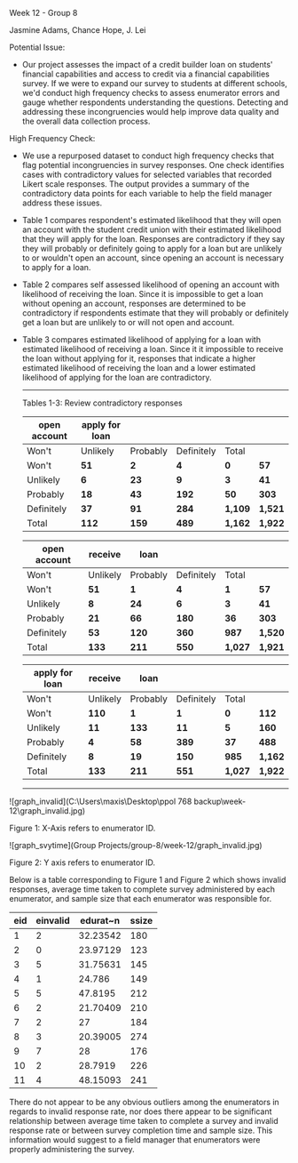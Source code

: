 Week 12 - Group 8

Jasmine Adams, Chance Hope, J. Lei 

Potential Issue: 

* Our project assesses the impact of a credit builder loan on students' financial capabilities and access to credit via a financial capabilities survey. If we were to expand our survey to students at different schools, we'd conduct high frequency checks to assess enumerator errors and gauge whether respondents understanding the questions. Detecting and addressing these incongruencies would help improve data quality and the overall data collection process.

High Frequency Check:

* We use a repurposed dataset to conduct high frequency checks that flag potential incongruencies in survey responses. One check identifies cases with contradictory values for selected variables that recorded Likert scale responses. The output provides a summary of the contradictory data points for each variable to help the field manager address these issues.

* Table 1 compares respondent's estimated likelihood that they will open an account with the student credit union with their estimated likelihood that they will apply for the loan. Responses are contradictory if they say they will probably or definitely going to apply for a loan but are unlikely to or wouldn't open an account, since opening an account is necessary to apply for a loan. 

* Table 2 compares self assessed likelihood of opening an account with likelihood of receiving the loan. Since it is impossible to get a loan without opening an account, responses are determined to be contradictory if respondents estimate that they will probably or definitely get a loan but are unlikely to or will not open and account. 

* Table 3 compares estimated likelihood of applying for a loan with estimated likelihood of receiving a loan. Since it it impossible to receive the loan without applying for it, responses that indicate a higher estimated likelihood of receiving the loan and a lower estimated likelihood of applying for the loan are contradictory. 

  *******************************************************************************************************************************************************************************************************************************************************************************************************************

  Tables 1-3: Review contradictory responses

  | open account | apply for loan |          |            |           |           |
  | ------------ | -------------- | -------- | ---------- | --------- | --------- |
  | Won't        | Unlikely       | Probably | Definitely | Total     |           |
  | Won't        | **51**         | **2**    | **4**      | **0**     | **57**    |
  | Unlikely     | **6**          | **23**   | **9**      | **3**     | **41**    |
  | Probably     | **18**         | **43**   | **192**    | **50**    | **303**   |
  | Definitely   | **37**         | **91**   | **284**    | **1,109** | **1,521** |
  | Total        | **112**        | **159**  | **489**    | **1,162** | **1,922** |

  | open account | receive  | loan     |            |           |           |
  | ------------ | -------- | -------- | ---------- | --------- | --------- |
  | Won't        | Unlikely | Probably | Definitely | Total     |           |
  | Won't        | **51**   | **1**    | **4**      | **1**     | **57**    |
  | Unlikely     | **8**    | **24**   | **6**      | **3**     | **41**    |
  | Probably     | **21**   | **66**   | **180**    | **36**    | **303**   |
  | Definitely   | **53**   | **120**  | **360**    | **987**   | **1,520** |
  | Total        | **133**  | **211**  | **550**    | **1,027** | **1,921** |

  | apply for  loan | receive  | loan     |            |           |           |
  | --------------- | -------- | -------- | ---------- | --------- | --------- |
  | Won't           | Unlikely | Probably | Definitely | Total     |           |
  | Won't           | **110**  | **1**    | **1**      | **0**     | **112**   |
  | Unlikely        | **11**   | **133**  | **11**     | **5**     | **160**   |
  | Probably        | **4**    | **58**   | **389**    | **37**    | **488**   |
  | Definitely      | **8**    | **19**   | **150**    | **985**   | **1,162** |
  | Total           | **133**  | **211**  | **551**    | **1,027** | **1,922** |

  ***************************************************************************************************************************************************************************************************************************************************************************************************************************

![graph_invalid](C:\Users\maxis\Desktop\ppol 768 backup\week-12\graph_invalid.jpg)

Figure 1: X-Axis refers to enumerator ID.



![graph_svytime](Group Projects/group-8/week-12/graph_invalid.jpg)


Figure 2: Y axis refers to enumerator ID. 

Below is a table corresponding to Figure 1 and Figure 2 which shows invalid responses, average time taken to complete survey administered by each enumerator, and sample size that each enumerator was responsible for. 

| eid  | einvalid | edurat~n | ssize |
| ---- | -------- | -------- | ----- |
| 1    | 2        | 32.23542 | 180   |
| 2    | 0        | 23.97129 | 123   |
| 3    | 5        | 31.75631 | 145   |
| 4    | 1        | 24.786   | 149   |
| 5    | 5        | 47.8195  | 212   |
| 6    | 2        | 21.70409 | 210   |
| 7    | 2        | 27       | 184   |
| 8    | 3        | 20.39005 | 274   |
| 9    | 7        | 28       | 176   |
| 10   | 2        | 28.7919  | 226   |
| 11   | 4        | 48.15093 | 241   |

There do not appear to be any obvious outliers among the enumerators in regards to invalid response rate, nor does there appear to be significant relationship between average time taken to complete a survey and invalid response rate or between survey completion time and sample size. This information would suggest to a field manager that enumerators were properly administering the survey. 

